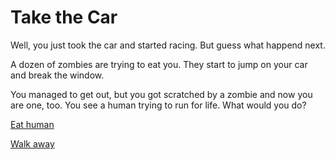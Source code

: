 # Take the Car

Well, you just took the car and started racing. But guess what happend next. 

A dozen of zombies are trying to eat you. They start to jump on your car and break the window. 

You managed to get out, but you got scratched by a zombie and now you are one, too. You see a human trying to run for life. What would you do?

[Eat human](eat-human.md)

[Walk away](starve-to-death.md)
